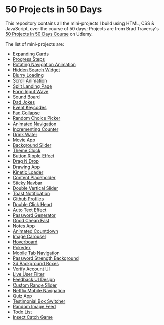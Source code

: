 # 50 Projects in 50 Days

This repository contains all the mini-projects I build using HTML, CSS & JavaScript, over the course of 50 days; Projects are from Brad Traversy's [50 Projects In 50 Days Course](https://www.udemy.com/course/50-projects-50-days/) on Udemy.

The list of mini-projects are:

- [Expanding Cards](https://codepen.io/LeKoels27/pen/ExEoxMP)
- [Progress Steps](https://codepen.io/LeKoels27/pen/ExEoxMP)
- [Rotating Navigation Animation](https://codepen.io/LeKoels27/pen/gOeoNmg)
- [Hidden Search Widget](https://codepen.io/LeKoels27/pen/eYMVaXe)
- [Blurry Loading](https://codepen.io/LeKoels27/pen/gOeQVad)
- [Scroll Animation](https://codepen.io/LeKoels27/pen/NWYMxZe)
- [Split Landing Page](https://codepen.io/LeKoels27/pen/RwMqzVp)
- [Form Input Wave](https://codepen.io/LeKoels27/pen/jOzdyxK)
- [Sound Board](https://codepen.io/LeKoels27/pen/zYWemrz)
- [Dad Jokes](https://codepen.io/LeKoels27/pen/ZExwdjm)
- [Event Keycodes](https://codepen.io/LeKoels27/pen/VwXRyvj)
- [Faq Collapse](https://codepen.io/LeKoels27/pen/GRxeVex)
- [Random Choice Picker](https://codepen.io/LeKoels27/pen/RwMOJrQ)
- [Animated Navigation](https://codepen.io/LeKoels27/pen/poLmZMW)
- [Incrementing Counter](https://codepen.io/LeKoels27/pen/yLKdrXP)
- [Drink Water](https://codepen.io/LeKoels27/pen/oNdvzQV)
- [Movie App](https://codepen.io/LeKoels27/pen/abGbJWL)
- [Background Slider](https://codepen.io/LeKoels27/pen/poVvaJN)
- [Theme Clock](https://codepen.io/LeKoels27/pen/MWGyeEo)
- [Button Ripple Effect](https://codepen.io/LeKoels27/pen/BaxzQvG)
- [Drag N Drop](https://codepen.io/LeKoels27/pen/LYmZKxO)
- [Drawing App](https://codepen.io/LeKoels27/pen/jOxwwqw)
- [Kinetic Loader](https://codepen.io/LeKoels27/pen/wvjPopE)
- [Content Placeholder](https://codepen.io/LeKoels27/pen/RwyjOwz)
- [Sticky Navbar](https://codepen.io/LeKoels27/pen/eYryGxO)
- [Double Vertical Slider](https://codepen.io/LeKoels27/pen/NWMypMR)
- [Toast Notification](https://codepen.io/LeKoels27/pen/gOzdZZo)
- [Github Profiles](https://codepen.io/LeKoels27/pen/gOKLEBb)
- [Double Click Heart](https://codepen.io/LeKoels27/pen/poKRPXv)
- [Auto Text Effect](https://codepen.io/LeKoels27/pen/ZERyrWx)
- [Password Generator](https://codepen.io/LeKoels27/pen/PoaKZxM)
- [Good Cheap Fast](https://codepen.io/LeKoels27/pen/XWYeXoR)
- [Notes App](https://codepen.io/LeKoels27/pen/VwdMBXa)
- [Animated Countdown](https://codepen.io/LeKoels27/pen/eYKeWyR)
- [Image Carousel]()
- [Hoverboard]()
- [Pokedex]()
- [Mobile Tab Navigation]()
- [Password Strength Background]()
- [3d Background Boxes]()
- [Verify Account UI]()
- [Live User Filter]()
- [Feedback UI Design]()
- [Custom Range Slider]()
- [Netflix Mobile Navigation]()
- [Quiz App]()
- [Testimonial Box Switcher]()
- [Random Image Feed]()
- [Todo List]()
- [Insect Catch Game]()

